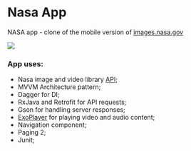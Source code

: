 # Nasa App
NASA app - clone of the mobile version of [images.nasa.gov](https://images.nasa.gov/)

![](nasa.gif)

### App uses:
* Nasa image and video library [API](https://api.nasa.gov/);
* MVVM Architecture pattern;
* Dagger for DI;
* RxJava and Retrofit for API requests;
* Gson for handling server responses;
* [ExoPlayer](https://exoplayer.dev/) for playing video and audio content;
* Navigation component;
* Paging 2;
* Junit;



